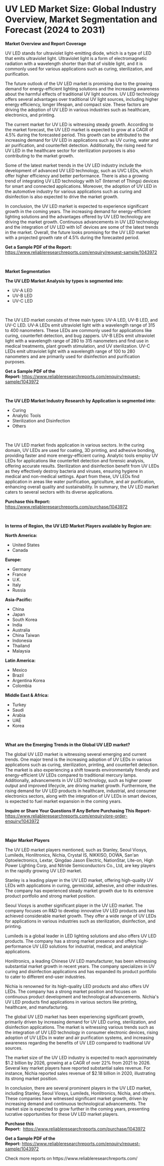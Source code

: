 <p><h1>UV LED Market Size: Global Industry Overview, Market Segmentation and Forecast (2024 to 2031)</h1></p><p><strong>Market Overview and Report Coverage</strong></p>
<p><p>UV LED stands for ultraviolet light-emitting diode, which is a type of LED that emits ultraviolet light. Ultraviolet light is a form of electromagnetic radiation with a wavelength shorter than that of visible light, and it is commonly used for various applications such as curing, sterilization, and purification.</p><p>The future outlook of the UV LED market is promising due to the growing demand for energy-efficient lighting solutions and the increasing awareness about the harmful effects of traditional UV light sources. UV LED technology offers several advantages over traditional UV light sources, including higher energy efficiency, longer lifespan, and compact size. These factors are driving the adoption of UV LED in various industries such as healthcare, electronics, and printing.</p><p>The current market for UV LED is witnessing steady growth. According to the market forecast, the UV LED market is expected to grow at a CAGR of 4.5% during the forecasted period. This growth can be attributed to the increasing demand for UV LED in applications such as UV curing, water and air purification, and counterfeit detection. Additionally, the rising need for UV LED in the healthcare sector for sterilization purposes is also contributing to the market growth.</p><p>Some of the latest market trends in the UV LED industry include the development of advanced UV LED technology, such as UVC LEDs, which offer higher efficiency and better performance. There is also a growing trend of integrating UV LED technology with IoT (Internet of Things) devices for smart and connected applications. Moreover, the adoption of UV LED in the automotive industry for various applications such as curing and disinfection is also expected to drive the market growth.</p><p>In conclusion, the UV LED market is expected to experience significant growth in the coming years. The increasing demand for energy-efficient lighting solutions and the advantages offered by UV LED technology are driving the market growth. Continuous advancements in UV LED technology and the integration of UV LED with IoT devices are some of the latest trends in the market. Overall, the future looks promising for the UV LED market with a projected growth rate of 4.5% during the forecasted period.</p></p>
<p><strong>Get a Sample PDF of the Report:</strong> <a href="https://www.reliableresearchreports.com/enquiry/request-sample/1043972">https://www.reliableresearchreports.com/enquiry/request-sample/1043972</a></p>
<p>&nbsp;</p>
<p><strong>Market Segmentation</strong></p>
<p><strong>The UV LED Market Analysis by types is segmented into:</strong></p>
<p><ul><li>UV-A LED</li><li>UV-B LED</li><li>UV-C LED</li></ul></p>
<p>&nbsp;</p>
<p><p>The UV LED market consists of three main types: UV-A LED, UV-B LED, and UV-C LED. UV-A LEDs emit ultraviolet light with a wavelength range of 315 to 400 nanometers. These LEDs are commonly used for applications like curing, counterfeit detection, and bug zappers. UV-B LEDs emit ultraviolet light with a wavelength range of 280 to 315 nanometers and find use in medical treatments, plant growth stimulation, and UV sterilization. UV-C LEDs emit ultraviolet light with a wavelength range of 100 to 280 nanometers and are primarily used for disinfection and purification purposes.</p></p>
<p><strong>Get a Sample PDF of the Report:</strong>&nbsp;<a href="https://www.reliableresearchreports.com/enquiry/request-sample/1043972">https://www.reliableresearchreports.com/enquiry/request-sample/1043972</a></p>
<p>&nbsp;</p>
<p><strong>The UV LED Market Industry Research by Application is segmented into:</strong></p>
<p><ul><li>Curing</li><li>Analytic Tools</li><li>Sterilization and Disinfection</li><li>Others</li></ul></p>
<p>&nbsp;</p>
<p><p>The UV LED market finds application in various sectors. In the curing domain, UV LEDs are used for coating, 3D printing, and adhesive bonding, providing faster and more energy-efficient curing. Analytic tools employ UV LEDs for applications like counterfeit detection and forensic analysis, offering accurate results. Sterilization and disinfection benefit from UV LEDs as they effectively destroy bacteria and viruses, ensuring hygiene in medical and non-medical settings. Apart from these, UV LEDs find application in areas like water purification, agriculture, and air purification, enhancing overall quality and sustainability. In summary, the UV LED market caters to several sectors with its diverse applications.</p></p>
<p><strong>Purchase this Report:</strong>&nbsp; <a href="https://www.reliableresearchreports.com/purchase/1043972">https://www.reliableresearchreports.com/purchase/1043972</a></p>
<p>&nbsp;</p>
<p><strong>In terms of Region, the UV LED Market Players available by Region are:</strong></p>
<p>
    <p> <strong> North America: </strong>
        <ul>
            <li>United States</li>
            <li>Canada</li>
        </ul>
        </p> 
    <p> <strong> Europe: </strong>
        <ul>
            <li>Germany</li>
            <li>France</li>
            <li>U.K.</li>
            <li>Italy</li>
            <li>Russia</li>
        </ul>
        </p> 
    <p> <strong> Asia-Pacific: </strong>
        <ul>
            <li>China</li>
            <li>Japan</li>
            <li>South Korea</li>
            <li>India</li>
            <li>Australia</li>
            <li>China Taiwan</li>
            <li>Indonesia</li>
            <li>Thailand</li>
            <li>Malaysia</li>
        </ul>
        </p> 
    <p> <strong> Latin America: </strong>
        <ul>
            <li>Mexico</li>
            <li>Brazil</li>
            <li>Argentina Korea</li>
            <li>Colombia</li>
        </ul>
        </p> 
    <p> <strong> Middle East & Africa: </strong>
        <ul>
            <li>Turkey</li>
            <li>Saudi</li>
            <li>Arabia</li>
            <li>UAE</li>
            <li>Korea</li>
        </ul>
    </p>
    </p>
<p>&nbsp;</p>
<p><strong>What are the Emerging Trends in the Global UV LED market?</strong></p>
<p><p>The global UV LED market is witnessing several emerging and current trends. One major trend is the increasing adoption of UV LEDs in various applications such as curing, sterilization, printing, and counterfeit detection. The market is also experiencing a shift towards environmentally friendly and energy-efficient UV LEDs compared to traditional mercury lamps. Additionally, advancements in UV LED technology, such as higher power output and improved lifecycle, are driving market growth. Furthermore, the rising demand for UV LED products in healthcare, industrial, and consumer electronics sectors, along with the integration of UV LEDs in smart devices, is expected to fuel market expansion in the coming years.</p></p>
<p><strong>Inquire or Share Your Questions If Any Before Purchasing This Report</strong>- <a href="https://www.reliableresearchreports.com/enquiry/pre-order-enquiry/1043972">https://www.reliableresearchreports.com/enquiry/pre-order-enquiry/1043972</a></p>
<p>&nbsp;</p>
<p><strong>Major Market Players</strong></p>
<p><p>The UV LED market players mentioned, such as Stanley, Seoul Viosys, Lumileds, Honlitronics, Nichia, Crystal IS, NIKKISO, DOWA, San'an Optoelectronics, Lextar, Qingdao Jason Electric, NationStar, Lite-on, High Power Lighting Corp, and Nitride Semiconductors Co., Ltd, are key players in the rapidly growing UV LED market. </p><p>Stanley is a leading player in the UV LED market, offering high-quality UV LEDs with applications in curing, germicidal, adhesive, and other industries. The company has experienced steady market growth due to its extensive product portfolio and strong market position.</p><p>Seoul Viosys is another significant player in the UV LED market. The company focuses on R&D to develop innovative UV LED products and has achieved considerable market growth. They offer a wide range of UV LEDs for applications in various industries such as sterilization, disinfection, and printing.</p><p>Lumileds is a global leader in LED lighting solutions and also offers UV LED products. The company has a strong market presence and offers high-performance UV LED solutions for industrial, medical, and analytical applications.</p><p>Honlitronics, a leading Chinese UV LED manufacturer, has been witnessing substantial market growth in recent years. The company specializes in UV curing and disinfection applications and has expanded its product portfolio to cater to different end-user industries.</p><p>Nichia is renowned for its high-quality LED products and also offers UV LEDs. The company has a strong market position and focuses on continuous product development and technological advancements. Nichia's UV LED products find applications in various sectors like printing, healthcare, and manufacturing.</p><p>The global UV LED market has been experiencing significant growth, primarily driven by increasing demand for UV LED curing, sterilization, and disinfection applications. The market is witnessing various trends such as the integration of UV LED technology in consumer electronic devices, rising adoption of UV LEDs in water and air purification systems, and increasing awareness regarding the benefits of UV LED compared to traditional UV sources.</p><p>The market size of the UV LED industry is expected to reach approximately $1.2 billion by 2026, growing at a CAGR of over 22% from 2021 to 2026. Several key market players have reported substantial sales revenue. For instance, Nichia reported sales revenue of $2.18 billion in 2020, illustrating its strong market position.</p><p>In conclusion, there are several prominent players in the UV LED market, including Stanley, Seoul Viosys, Lumileds, Honlitronics, Nichia, and others. These companies have witnessed significant market growth, driven by increasing demand and continuous technological advancements. The market size is expected to grow further in the coming years, presenting lucrative opportunities for these UV LED market players.</p></p>
<p><strong>Purchase this Report:</strong>&nbsp;&nbsp;<a href="https://www.reliableresearchreports.com/purchase/1043972">https://www.reliableresearchreports.com/purchase/1043972</a></p>
<p></p>
<p><strong>Get a Sample PDF of the Report:</strong>&nbsp;<a href="https://www.reliableresearchreports.com/enquiry/request-sample/1043972">https://www.reliableresearchreports.com/enquiry/request-sample/1043972</a></p>
<p>Check more reports on https://www.reliableresearchreports.com/</p>